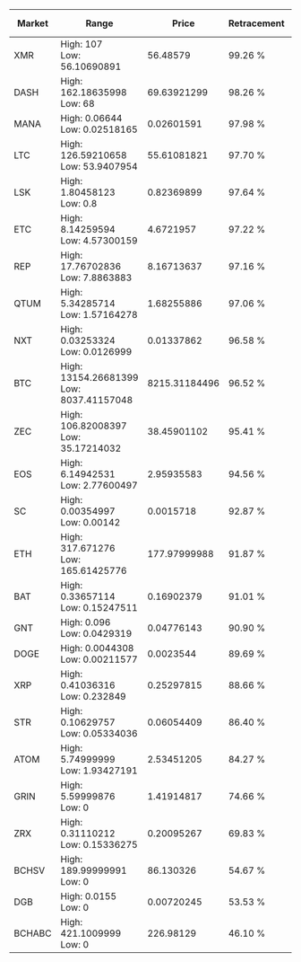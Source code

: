 | Market | Range | Price| Retracement | Doubles to 50% |
| --- | --- | --- | --- | --- |
| XMR | High: 107<br />Low: 56.10690891 | 56.48579 | 99.26 % | 1.44 |
| DASH | High: 162.18635998<br />Low: 68 | 69.63921299 | 98.26 % | 1.65 |
| MANA | High: 0.06644<br />Low: 0.02518165 | 0.02601591 | 97.98 % | 1.76 |
| LTC | High: 126.59210658<br />Low: 53.9407954 | 55.61081821 | 97.70 % | 1.62 |
| LSK | High: 1.80458123<br />Low: 0.8 | 0.82369899 | 97.64 % | 1.58 |
| ETC | High: 8.14259594<br />Low: 4.57300159 | 4.6721957 | 97.22 % | 1.36 |
| REP | High: 17.76702836<br />Low: 7.8863883 | 8.16713637 | 97.16 % | 1.57 |
| QTUM | High: 5.34285714<br />Low: 1.57164278 | 1.68255886 | 97.06 % | 2.05 |
| NXT | High: 0.03253324<br />Low: 0.0126999 | 0.01337862 | 96.58 % | 1.69 |
| BTC | High: 13154.26681399<br />Low: 8037.41157048 | 8215.31184496 | 96.52 % | 1.29 |
| ZEC | High: 106.82008397<br />Low: 35.17214032 | 38.45901102 | 95.41 % | 1.85 |
| EOS | High: 6.14942531<br />Low: 2.77600497 | 2.95935583 | 94.56 % | 1.51 |
| SC | High: 0.00354997<br />Low: 0.00142 | 0.0015718 | 92.87 % | 1.58 |
| ETH | High: 317.671276<br />Low: 165.61425776 | 177.97999988 | 91.87 % | 1.36 |
| BAT | High: 0.33657114<br />Low: 0.15247511 | 0.16902379 | 91.01 % | 1.45 |
| GNT | High: 0.096<br />Low: 0.0429319 | 0.04776143 | 90.90 % | 1.45 |
| DOGE | High: 0.0044308<br />Low: 0.00211577 | 0.0023544 | 89.69 % | 1.39 |
| XRP | High: 0.41036316<br />Low: 0.232849 | 0.25297815 | 88.66 % | 1.27 |
| STR | High: 0.10629757<br />Low: 0.05334036 | 0.06054409 | 86.40 % | 1.32 |
| ATOM | High: 5.74999999<br />Low: 1.93427191 | 2.53451205 | 84.27 % | 1.52 |
| GRIN | High: 5.59999876<br />Low: 0 | 1.41914817 | 74.66 % | 1.97 |
| ZRX | High: 0.31110212<br />Low: 0.15336275 | 0.20095267 | 69.83 % | 1.16 |
| BCHSV | High: 189.99999991<br />Low: 0 | 86.130326 | 54.67 % | 1.10 |
| DGB | High: 0.0155<br />Low: 0 | 0.00720245 | 53.53 % | 1.08 |
| BCHABC | High: 421.1009999<br />Low: 0 | 226.98129 | 46.10 % | 0.00 |
